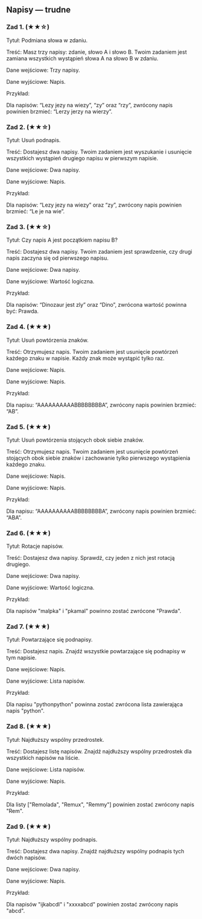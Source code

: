 ## Napisy — trudne

### Zad 1. (★★☆)

Tytuł: Podmiana słowa w zdaniu.

Treść: Masz trzy napisy: zdanie, słowo A i słowo B. Twoim zadaniem jest zamiana wszystkich wystąpień słowa A na słowo B w zdaniu.

Dane wejściowe: Trzy napisy.

Dane wyjściowe: Napis.

Przykład:

Dla napisów: “Lezy jezy na wiezy”, “zy” oraz “rzy”, zwrócony napis powinien brzmieć: “Lerzy jerzy na wierzy”.

### Zad 2.  (★★☆)

Tytuł: Usuń podnapis.

Treść: Dostajesz dwa napisy. Twoim zadaniem jest wyszukanie i usunięcie wszystkich wystąpień drugiego napisu w pierwszym napisie.

Dane wejściowe: Dwa napisy.

Dane wyjściowe: Napis.

Przykład:

Dla napisów: “Lezy jezy na wiezy” oraz “zy”, zwrócony napis powinien brzmieć: “Le je na wie”.

### Zad 3.  (★★☆)

Tytuł: Czy napis A jest początkiem napisu B?

Treść: Dostajesz dwa napisy. Twoim zadaniem jest sprawdzenie, czy drugi napis zaczyna się od pierwszego napisu.

Dane wejściowe: Dwa napisy.

Dane wyjściowe: Wartość logiczna.

Przykład:

Dla napisów: “Dinozaur jest zly” oraz “Dino”, zwrócona wartość powinna być: Prawda.

### Zad 4. (★★★)

Tytuł: Usuń powtórzenia znaków.

Treść: Otrzymujesz napis. Twoim zadaniem jest usunięcie powtórzeń każdego znaku w napisie. Każdy znak może wystąpić tylko raz.

Dane wejściowe: Napis.

Dane wyjściowe: Napis.

Przykład:

Dla napisu: “AAAAAAAAAABBBBBBBBA”, zwrócony napis powinien brzmieć: “AB”.

### Zad 5. (★★★)

Tytuł: Usuń powtórzenia stojących obok siebie znaków.

Treść: Otrzymujesz napis. Twoim zadaniem jest usunięcie powtórzeń stojących obok siebie znaków i zachowanie tylko pierwszego wystąpienia każdego znaku.

Dane wejściowe: Napis.

Dane wyjściowe: Napis.

Przykład:

Dla napisu: “AAAAAAAAAABBBBBBBBA”, zwrócony napis powinien brzmieć: “ABA”.

### Zad 6. (★★★)

Tytuł: Rotacje napisów.

Treść: Dostajesz dwa napisy. Sprawdź, czy jeden z nich jest rotacją drugiego.

Dane wejściowe: Dwa napisy.

Dane wyjściowe: Wartość logiczna.

Przykład:

Dla napisów "malpka" i "pkamal" powinno zostać zwrócone "Prawda".

### Zad 7. (★★★)

Tytuł: Powtarzające się podnapisy.

Treść: Dostajesz napis. Znajdź wszystkie powtarzające się podnapisy w tym napisie.

Dane wejściowe: Napis.

Dane wyjściowe: Lista napisów.

Przykład:

Dla napisu "pythonpython" powinna zostać zwrócona lista zawierająca napis "python".

### Zad 8. (★★★)

Tytuł: Najdłuższy wspólny przedrostek.

Treść: Dostajesz listę napisów. Znajdź najdłuższy wspólny przedrostek dla wszystkich napisów na liście.

Dane wejściowe: Lista napisów.

Dane wyjściowe: Napis.

Przykład:

Dla listy ["Remolada", "Remux", "Remmy"] powinien zostać zwrócony napis "Rem".

### Zad 9. (★★★)

Tytuł: Najdłuższy wspólny podnapis.

Treść: Dostajesz dwa napisy. Znajdź najdłuższy wspólny podnapis tych dwóch napisów.

Dane wejściowe: Dwa napisy.

Dane wyjściowe: Napis.

Przykład:

Dla napisów "ijkabcdl" i "xxxxabcd" powinien zostać zwrócony napis "abcd".
